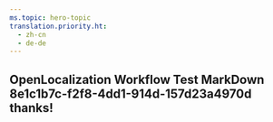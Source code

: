 ```yaml
---
ms.topic: hero-topic
translation.priority.ht: 
  - zh-cn
  - de-de
---
```

## OpenLocalization Workflow Test MarkDown 8e1c1b7c-f2f8-4dd1-914d-157d23a4970d thanks!

